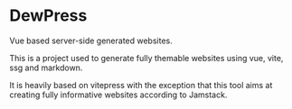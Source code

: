 # DewPress

Vue based server-side generated websites.

This is a project used to generate fully themable websites using vue, vite, ssg and markdown.

It is heavily based on vitepress with the exception that this tool aims at
creating fully informative websites according to Jamstack.
